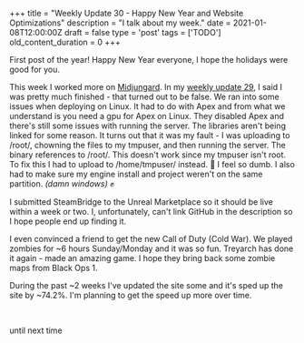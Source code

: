 
+++
title = "Weekly Update 30 - Happy New Year and Website Optimizations"
description = "I talk about my week."
date = 2021-01-08T12:00:00Z
draft = false
type = 'post'
tags = ['TODO']
old_content_duration = 0
+++

<p>First post of the year! Happy New Year everyone, I hope the holidays were good for you.</p>
<p>This week I worked more on <a href="https://store.steampowered.com/app/1202410/Midjungard/" target="_blank" rel="noopener">Midjungard</a>. In my <a href="https://www.trdwll.com/blog/weekly-update-29/">weekly update 29</a>, I said I was pretty much finished - that turned out to be false. We ran into some issues when deploying on Linux. It had to do with Apex and from what we understand is you need a gpu for Apex on Linux. They disabled Apex and there's still some issues with running the server. The libraries aren't being linked for some reason. It turns out that it was my fault - I was uploading to /root/, chowning the files to my tmpuser, and then running the server. The binary references to /root/. This doesn't work since my tmpuser isn't root. To fix this I had to upload to /home/tmpuser/ instead. 🤦 I feel so dumb. I also had to make sure my engine install and project weren't on the same partition. <em>(damn windows) </em>✊</p>
<p>I submitted SteamBridge to the Unreal Marketplace so it should be live within a week or two. I, unfortunately, can't link GitHub in the description so I hope people end up finding it.</p>
<p>I even convinced a friend to get the new Call of Duty (Cold War). We played zombies for ~6 hours Sunday/Monday and it was so fun. Treyarch has done it again - made an amazing game. I hope they bring back some zombie maps from Black Ops 1.</p>
<p>During the past ~2 weeks I've updated the site some and it's sped up the site by ~74.2%. I'm planning to get the speed up more over time.</p>
<p>&nbsp;</p>
<p>until next time</p>
    